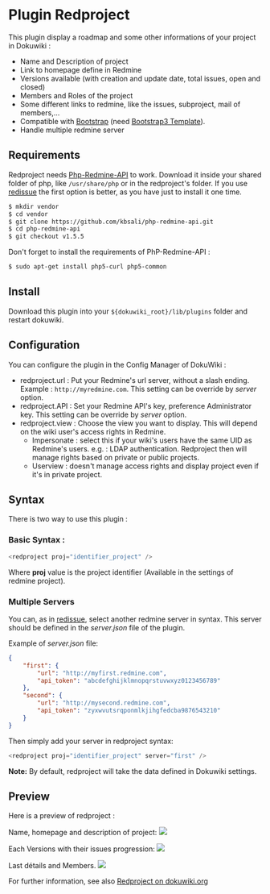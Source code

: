 # Plugin Redproject

This plugin display a roadmap and some other informations of your project in Dokuwiki :
* Name and Description of project
* Link to homepage define in Redmine
* Versions available (with creation and update date, total issues, open and closed)
* Members and Roles of the project
* Some different links to redmine, like the issues, subproject, mail of members,...
* Compatible with [Bootstrap](http://getbootstrap.com/) (need [Bootstrap3 Template](https://github.com/LotarProject/dokuwiki-template-bootstrap3/)).
* Handle multiple redmine server

## Requirements

Redproject needs [Php-Redmine-API](https://github.com/kbsali/php-redmine-api) to work. Download it inside your shared folder of php, like ``/usr/share/php`` or in the redproject's folder. If you use [redissue](https://www.dokuwiki.org/plugin:redissue) the first option is better, as you have just to install it one time.

```bash
$ mkdir vendor
$ cd vendor
$ git clone https://github.com/kbsali/php-redmine-api.git
$ cd php-redmine-api
$ git checkout v1.5.5
```

Don't forget to install the requirements of PhP-Redmine-API :

```bash
$ sudo apt-get install php5-curl php5-common
```

## Install

Download this plugin into your ``${dokuwiki_root}/lib/plugins`` folder and restart dokuwiki.

## Configuration

You can configure the plugin in the Config Manager of DokuWiki :

* redproject.url : Put your Redmine's url server, without a slash ending. Example : ``http://myredmine.com``. This setting can be override by _server_ option.
* redproject.API : Set your Redmine API's key, preference Administrator key. This setting can be override by _server_ option.
* redproject.view : Choose the view you want to display. This will depend on the wiki user's access rights in Redmine.
  * Impersonate : select this if your wiki's users have the same UID as Redmine's users. e.g. : LDAP authentication. Redproject then will manage rights based on private or public projects.
  * Userview : doesn't manage access rights and display project even if it's in private project.

## Syntax

There is two way to use this plugin :

### Basic Syntax :

```php
<redproject proj="identifier_project" /> 
```

Where **proj** value is the project identifier (Available in the settings of redmine project).

### Multiple Servers

You can, as in [redissue](https://github.com/algorys/redissue), select another redmine server in syntax. This server should be defined in the _server.json_ file of the plugin.

Example of _server.json_ file:

```json
{
    "first": {
        "url": "http://myfirst.redmine.com",
        "api_token": "abcdefghijklmnopqrstuvwxyz0123456789"
    },
    "second": {
        "url": "http://mysecond.redmine.com",
        "api_token": "zyxwvutsrqponmlkjihgfedcba9876543210"
    }
}
```

Then simply add your server in redproject syntax:

```php
<redproject proj="identifier_project" server="first" />
```

**Note:** By default, redproject will take the data defined in Dokuwiki settings.

## Preview

Here is a preview of redproject :

Name, homepage and description of project:
![](http://s21.postimg.org/donlxk0uv/description.png)

Each Versions with their issues progression:
![](http://s16.postimg.org/vabjgsqut/versions.png)

Last détails and Members.
![](http://s16.postimg.org/asd9jarjp/detail.png)

For further information, see also [Redproject on dokuwiki.org](https://www.dokuwiki.org/plugin:redproject)

